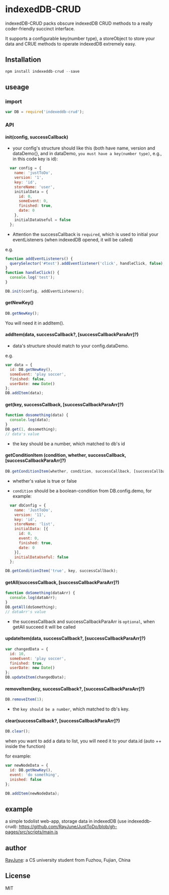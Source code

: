 # indexedDB-CRUD

indexedDB-CRUD packs obscure indexedDB CRUD methods to a really coder-friendly succinct interface.

It supports a configurable key(number type), a storeObject to store your data and CRUE methods to operate indexedDB extremely easy.

## Installation

```javascript
npm install indexeddb-crud --save
```

## useage

### import

```javascript
var DB = require('indexeddb-crud');
```

### API

#### init(config, successCallback)

* your config's structure should like this (both have name, version and dataDemo{}, and in dataDemo, `you must have a key(number type)`, e.g., in this code key is id):

```javascript
  var config = {  
    name: 'justToDo',
    version: '1',
    key: 'id',
    storeName: 'user',
    initialData = { 
      id: 0,
      someEvent: 0,
      finished: true,
      date: 0
    },
    initialDataUseful = false
  };
```

* Attention the successCallback is `required`, which is used to initial your eventListeners (when indexedDB opened, it will be called)

e.g.

```javascript
function addEventListeners() {
  querySelector('#test').addEventlistener('click', handleClick, false);
}
function handleClick() {
  console.log('test');
}

DB.init(config, addEventListeners);
```

#### getNewKey()

```javascript
DB.getNewKey();
```

You will need it in addItem().

#### addItem(data, successCallback?, [successCallbackParaArr]?)

* data's structure should match to your config.dataDemo.

e.g.

```javascript
var data = {
  id: DB.getNewKey(),
  someEvent: 'play soccer',
  finished: false,
  userDate: new Date()
};
DB.addItem(data);
```

#### get(key, successCallback, [successCallbackParaArr]?)

```javascript
function dosomething(data) {
  console.log(data);
}
DB.get(1, dosomething);
// data's value
```

* the key should be a number, which matched to db's id

#### getConditionItem (condition, whether, successCallback, [successCallbackParaArr]?)

```javascript
DB.getConditionItem(whether, condition, successCallback, [successCallbackParaArr]);
```

* whether's value is true or false

* `condition` should be a boolean-condition from DB.config.demo, for example:

```javascript
  var dbConfig = {
    name: 'JustToDo',
    version: '11',
    key: 'id',
    storeName: 'list',
    initialData: [{
      id: 0,
      event: 0,
      finished: true,
      date: 0
    }],
    initialDataUseful: false
  };

DB.getConditionItem('true', key, successCallback);
```

#### getAll(successCallback, [successCallbackParaArr]?)

```javascript
function doSomething(dataArr) {
  console.log(dataArr);
}
DB.getAll(doSomething);
// dataArr's value
```

*  the successCallback and successCallbackParaArr is `optional`, when getAll succeed it will be called

#### updateItem(data, successCallback?, [successCallbackParaArr]?)

```javascript
var changedData = {
  id: 10,
  someEvent: 'play soccer',
  finished: true,
  userDate: new Date()
};
DB.updateItem(changedData);
```

#### removeItem(key, successCallback?, [successCallbackParaArr]?)

```javascript
DB.removeItem(1);
```
* the `key should be a number`, which matched to db's key.

#### clear(successCallback?, [successCallbackParaArr]?)

```javascript
DB.clear();
```

when you want to add a data to list, you will need it to your data.id (auto ++ inside the function)

for example:

```javascript
var newNodeData = {
  id: DB.getNewKey(),
  event: 'do something',
  inished: false
};

DB.addItem(newNodeData);
```

## example

a simple todolist web-app, storage data in indexedDB (use indexeddb-crud): https://github.com/RayJune/JustToDo/blob/gh-pages/src/scripts/main.js

## author

[RayJune](http://rayjune.xyz/about): a CS university student from Fuzhou, Fujian, China

## License

MIT